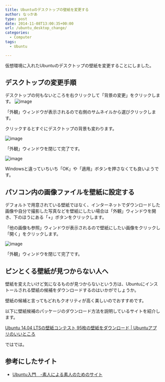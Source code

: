 ```yaml
---
title: Ubuntuのデスクトップの壁紙を変更する
author: なっかあ
type: post
date: 2014-11-08T13:00:35+00:00
url: /ubuntu_desktop_change/
categories:
  - Computer
tags:
  - Ubuntu

---
```

仮想環境に入れたUbuntuのデスクトップの壁紙を変更することにしました。

## デスクトップの変更手順
  
デスクトップの何もないところを右クリックして「背景の変更」をクリックします。
![image](/img/wp/20141108_ubuntu_desktop_change_1-546x306.jpg)
  
「外観」ウィンドウが表示されるので右側のサムネイルから選びクリックします。
  
クリックするとすぐにデスクトップの背景も変わります。

![image](/img/wp/20141108_ubuntu_desktop_change_2-546x306.jpg)
  
「外観」ウィンドウを閉じて完了です。
  
![image](/img/wp/20141108_ubuntu_desktop_change_3-546x306.jpg)
  
Windowsと違っていちいち「OK」や「適用」ボタンを押さなくても良いようです。

## パソコン内の画像ファイルを壁紙に設定する

デフォルトで用意されている壁紙ではなく、インターネットでダウンロードした画像や自分で撮影した写真などを壁紙にしたい場合は「外観」ウィンドウを開き、下のほうにある「+」ボタンをクリックします。
  
「他の画像も参照」ウィンドウが表示されるので壁紙にしたい画像をクリックし「開く」をクリックします。

![image](/img/wp/20141108_ubuntu_desktop_change-546x383.jpg)
  
「外観」ウィンドウを閉じて完了です。

## ピンとくる壁紙が見つからない人へ

壁紙を変えたいけど気になるものが見つからないという方は、Ubuntuにインストールされる壁紙の候補をダウンロードするのはいかがでしょうか。
  
壁紙の候補と言ってもどれもクオリティが高く美しいのでおすすめです。
  
以下に壁紙候補のパッケージのダウンロード方法を説明しているサイトを紹介します。

[Ubuntu 14.04 LTSの壁紙コンテスト 95枚の壁紙をダウンロード | Ubuntuアプリのいいところ](https://ubuntuapps.net/blog-entry-622.html)

ではでは。

## 参考にしたサイト

* [Ubuntu入門　-素人による素人のためのサイト](http://paygentjp.com/design.html)